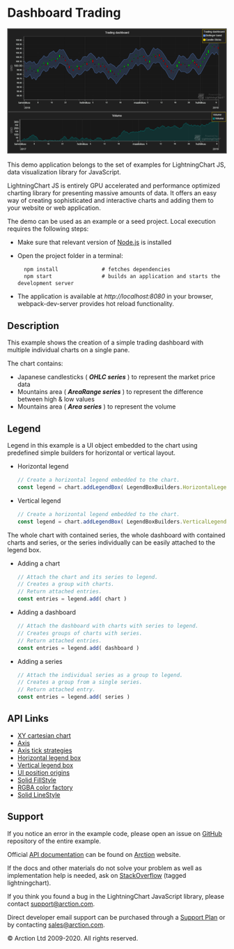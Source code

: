# Dashboard Trading

![Dashboard Trading](dashboardTrading.png)

This demo application belongs to the set of examples for LightningChart JS, data visualization library for JavaScript.

LightningChart JS is entirely GPU accelerated and performance optimized charting library for presenting massive amounts of data. It offers an easy way of creating sophisticated and interactive charts and adding them to your website or web application.

The demo can be used as an example or a seed project. Local execution requires the following steps:

- Make sure that relevant version of [Node.js](https://nodejs.org/en/download/) is installed
- Open the project folder in a terminal:

        npm install              # fetches dependencies
        npm start                # builds an application and starts the development server

- The application is available at *http://localhost:8080* in your browser, webpack-dev-server provides hot reload functionality.


## Description

This example shows the creation of a simple trading dashboard with multiple individual charts on a single pane.

The chart contains:
- Japanese candlesticks ( ***OHLC series*** ) to represent the market price data
- Mountains area ( ***AreaRange series*** ) to represent the difference between high & low values
- Mountains area ( ***Area series*** ) to represent the volume

## Legend

Legend in this example is a UI object embedded to the chart using predefined simple builders for horizontal or vertical layout.

- Horizontal legend

    ```javascript
    // Create a horizontal legend embedded to the chart.
    const legend = chart.addLegendBox( LegendBoxBuilders.HorizontalLegendBox )
    ```
    
- Vertical legend

    ```javascript
    // Create a horizontal legend embedded to the chart.
    const legend = chart.addLegendBox( LegendBoxBuilders.VerticalLegendBox )
    ```

The whole chart with contained series, the whole dashboard with contained charts and series, or the series individually can be easily attached to the legend box.

- Adding a chart

    ```javascript
    // Attach the chart and its series to legend.
    // Creates a group with charts.
    // Return attached entries.
    const entries = legend.add( chart )
    ```

- Adding a dashboard

    ```javascript
    // Attach the dashboard with charts with series to legend.
    // Creates groups of charts with series.
    // Return attached entries.
    const entries = legend.add( dashboard )
    ```

- Adding a series

    ```javascript
    // Attach the individual series as a group to legend.
    // Creates a group from a single series.
    // Return attached entry.
    const entries = legend.add( series )
    ```


## API Links

* [XY cartesian chart]
* [Axis]
* [Axis tick strategies]
* [Horizontal legend box]
* [Vertical legend box]
* [UI position origins]
* [Solid FillStyle]
* [RGBA color factory]
* [Solid LineStyle]


## Support

If you notice an error in the example code, please open an issue on [GitHub][0] repository of the entire example.

Official [API documentation][1] can be found on [Arction][2] website.

If the docs and other materials do not solve your problem as well as implementation help is needed, ask on [StackOverflow][3] (tagged lightningchart).

If you think you found a bug in the LightningChart JavaScript library, please contact support@arction.com.

Direct developer email support can be purchased through a [Support Plan][4] or by contacting sales@arction.com.

[0]: https://github.com/Arction/
[1]: https://www.arction.com/lightningchart-js-api-documentation/
[2]: https://www.arction.com
[3]: https://stackoverflow.com/questions/tagged/lightningchart
[4]: https://www.arction.com/support-services/

© Arction Ltd 2009-2020. All rights reserved.


[XY cartesian chart]: https://www.arction.com/lightningchart-js-api-documentation/v2.0.0/classes/chartxy.html
[Axis]: https://www.arction.com/lightningchart-js-api-documentation/v2.0.0/classes/axis.html
[Axis tick strategies]: https://www.arction.com/lightningchart-js-api-documentation/v2.0.0/globals.html#axistickstrategies
[Horizontal legend box]: https://www.arction.com/lightningchart-js-api-documentation/v2.0.0/globals.html#legendboxbuilders.horizontallegendbox
[Vertical legend box]: https://www.arction.com/lightningchart-js-api-documentation/v2.0.0/globals.html#legendboxbuilders.verticallegendbox
[UI position origins]: https://www.arction.com/lightningchart-js-api-documentation/v2.0.0/globals.html#uiorigins
[Solid FillStyle]: https://www.arction.com/lightningchart-js-api-documentation/v2.0.0/classes/solidfill.html
[RGBA color factory]: https://www.arction.com/lightningchart-js-api-documentation/v2.0.0/globals.html#colorrgba
[Solid LineStyle]: https://www.arction.com/lightningchart-js-api-documentation/v2.0.0/classes/solidline.html


